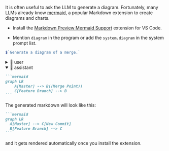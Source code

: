 
It is often useful to ask the LLM to generate a diagram. Fortunately,
many LLMs already know [mermaid](https://mermaid.js.org/), a popular Markdown extension
to create diagrams and charts.

-   Install the [Markdown Preview Mermaid Support](https://marketplace.visualstudio.com/items?itemName=bierner.markdown-mermaid) extension for VS Code.

-   Mention `diagram` in the program or add the `system.diagram` in the system prompt list.

```js
$`Generate a diagram of a merge.`
```

<!-- genaiscript output start -->

<details>
<summary>👤 user</summary>


```markdown wrap
Generate a diagram of a merge.
```


</details>


<details open>
<summary>🤖 assistant </summary>


````markdown wrap
```mermaid
graph LR
    A[Master] --> B((Merge Point))
    C[Feature Branch] --> B
```
````


</details>

<!-- genaiscript output end -->



The generated markdown will look like this:

````markdown
```mermaid
graph LR
  A[Master] --> C[New Commit]
  B[Feature Branch] --> C
```
````

and it gets rendered automatically once you install the extension.
